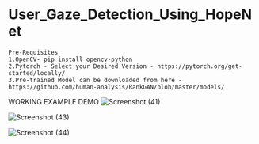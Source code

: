 # User_Gaze_Detection_Using_HopeNet

    Pre-Requisites
    1.OpenCV- pip install opencv-python
    2.Pytorch - Select your Desired Version - https://pytorch.org/get-started/locally/
    3.Pre-trained Model can be downloaded from here - https://github.com/human-analysis/RankGAN/blob/master/models/

WORKING EXAMPLE DEMO
![Screenshot (41)](https://github.com/user-attachments/assets/b2f27a33-cf53-4253-8998-f2b23b5c5666)


![Screenshot (43)](https://github.com/user-attachments/assets/1b9d192a-6bfe-4e32-9fe4-19c43d0b0aa6)

![Screenshot (44)](https://github.com/user-attachments/assets/e5200543-c61c-4042-a0a2-0adfdd77f452)

